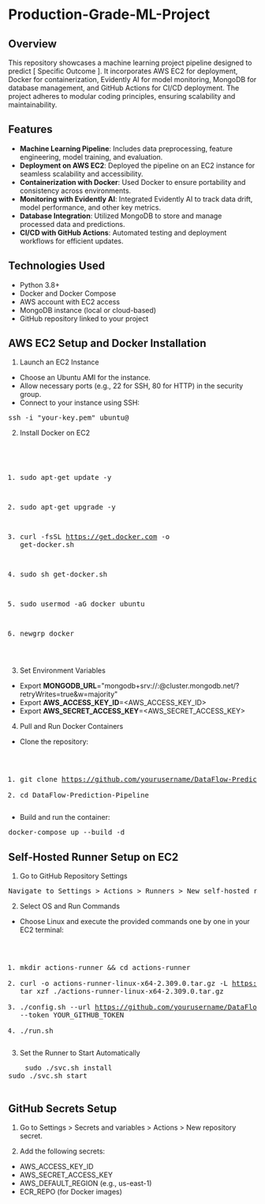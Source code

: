 # Production-Grade-ML-Project
## Overview

This repository showcases a machine learning project pipeline designed to predict [ Specific Outcome ]. It incorporates AWS EC2 for deployment, Docker for containerization, Evidently AI for model monitoring, MongoDB for database management, and GitHub Actions for CI/CD deployment. The project adheres to modular coding principles, ensuring scalability and maintainability.

## Features

* __Machine Learning Pipeline__: Includes data preprocessing, feature engineering, model training, and evaluation.
* __Deployment on AWS EC2__: Deployed the pipeline on an EC2 instance for seamless scalability and accessibility.
* __Containerization with Docker__: Used Docker to ensure portability and consistency across environments.
* __Monitoring with Evidently AI__: Integrated Evidently AI to track data drift, model performance, and other key metrics.
* __Database Integration__: Utilized MongoDB to store and manage processed data and predictions.
* __CI/CD with GitHub Actions__: Automated testing and deployment workflows for efficient updates.

## Technologies Used

* Python 3.8+
* Docker and Docker Compose
* AWS account with EC2 access
* MongoDB instance (local or cloud-based)
* GitHub repository linked to your project
## AWS EC2 Setup and Docker Installation

1. Launch an EC2 Instance

* Choose an Ubuntu AMI for the instance.
* Allow necessary ports (e.g., 22 for SSH, 80 for HTTP) in the security group.
* Connect to your instance using SSH:

<div>
    <pre>
ssh -i "your-key.pem" ubuntu@<EC2-IP-ADDRESS>
</pre>
</div>


2. Install Docker on EC2

<div>
    <pre>

1. sudo apt-get update -y
2. sudo apt-get upgrade -y
3. curl -fsSL https://get.docker.com -o get-docker.sh
4. sudo sh get-docker.sh
5. sudo usermod -aG docker ubuntu
6. newgrp docker

   </pre>
</div>

3. Set Environment Variables

* Export __MONGODB_URL__="mongodb+srv://<username>:<password>@cluster.mongodb.net/<dbname>?retryWrites=true&w=majority"
* Export __AWS_ACCESS_KEY_ID__=<AWS_ACCESS_KEY_ID>
* Export __AWS_SECRET_ACCESS_KEY__=<AWS_SECRET_ACCESS_KEY>  




4. Pull and Run Docker Containers

* Clone the repository:

<div>
    <pre>

1.   git clone https://github.com/yourusername/DataFlow-Prediction-Pipeline.git
2.  cd DataFlow-Prediction-Pipeline
    </pre>
</div>

* Build and run the container:

<div>
    <pre>docker-compose up --build -d</pre>
</div>


## Self-Hosted Runner Setup on EC2

1. Go to GitHub Repository Settings

<div>
    <pre>Navigate to Settings > Actions > Runners > New self-hosted runner.</pre>
</div>

2. Select OS and Run Commands

* Choose Linux and execute the provided commands one by one in your EC2 terminal:

<div>
    <pre>

1. mkdir actions-runner && cd actions-runner
2. curl -o actions-runner-linux-x64-2.309.0.tar.gz -L https://github.com/actions/runner/releases/download/v2.309.0/actions-runner-linux-x64-2.309.0.tar.gz
tar xzf ./actions-runner-linux-x64-2.309.0.tar.gz
3. ./config.sh --url https://github.com/yourusername/DataFlow-Prediction-Pipeline --token YOUR_GITHUB_TOKEN
4. ./run.sh</pre>
</div>


3. Set the Runner to Start Automatically

<div>
    <pre>
    sudo ./svc.sh install
sudo ./svc.sh start
    </pre>
</div>


## GitHub Secrets Setup

1. Go to Settings > Secrets and variables > Actions > New repository secret.

2. Add the following secrets:

* AWS_ACCESS_KEY_ID
* AWS_SECRET_ACCESS_KEY
* AWS_DEFAULT_REGION (e.g., us-east-1)
* ECR_REPO (for Docker images)


